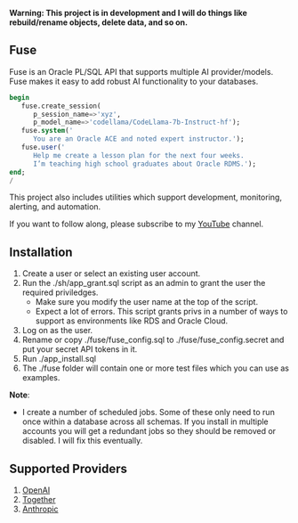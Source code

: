 **Warning: This project is in development and I will do things like rebuild/rename objects, delete data, and so on.**

## Fuse

Fuse is an Oracle PL/SQL API that supports multiple AI provider/models. Fuse makes it easy to add robust AI functionality to your databases.

```sql
begin
   fuse.create_session(
      p_session_name=>'xyz', 
      p_model_name=>'codellama/CodeLlama-7b-Instruct-hf');
   fuse.system('
      You are an Oracle ACE and noted expert instructor.');
   fuse.user('
      Help me create a lesson plan for the next four weeks. 
      I’m teaching high school graduates about Oracle RDMS.');
end;
/
```

This project also includes utilities which support development, monitoring, alerting, and automation.

If you want to follow along, please subscribe to my [YouTube](https://www.youtube.com/channel/UC8cIGO-lRvWM-mPtJdO_9XQ) channel.

## Installation

1. Create a user or select an existing user account.
2. Run the ./sh/app_grant.sql script as an admin to grant the user the required priviledges.
   * Make sure you modify the user name at the top of the script.
   * Expect a lot of errors. This script grants privs in a number of ways to support as environments like RDS and Oracle Cloud.
3. Log on as the user.
4. Rename or copy ./fuse/fuse_config.sql to ./fuse/fuse_config.secret and put your secret API tokens in it.
5. Run ./app_install.sql
6. The ./fuse folder will contain one or more test files which you can use as examples.

**Note**:
   * I create a number of scheduled jobs. Some of these only need to run once within a database across all schemas. If you install in multiple accounts you will get a redundant jobs so they should be removed or disabled. I will fix this eventually.

## Supported Providers

1. [OpenAI](https://platform.openai.com/docs/introduction)
2. [Together](https://docs.together.ai/docs/quickstart)
3. [Anthropic](https://docs.anthropic.com/claude/reference/getting-started-with-the-api)



